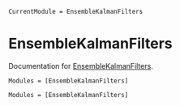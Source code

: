 ```@meta
CurrentModule = EnsembleKalmanFilters
```

# EnsembleKalmanFilters

Documentation for [EnsembleKalmanFilters](https://github.com/tmp398243/tmp45742).


```@index
Modules = [EnsembleKalmanFilters]
```

```@autodocs
Modules = [EnsembleKalmanFilters]
```
